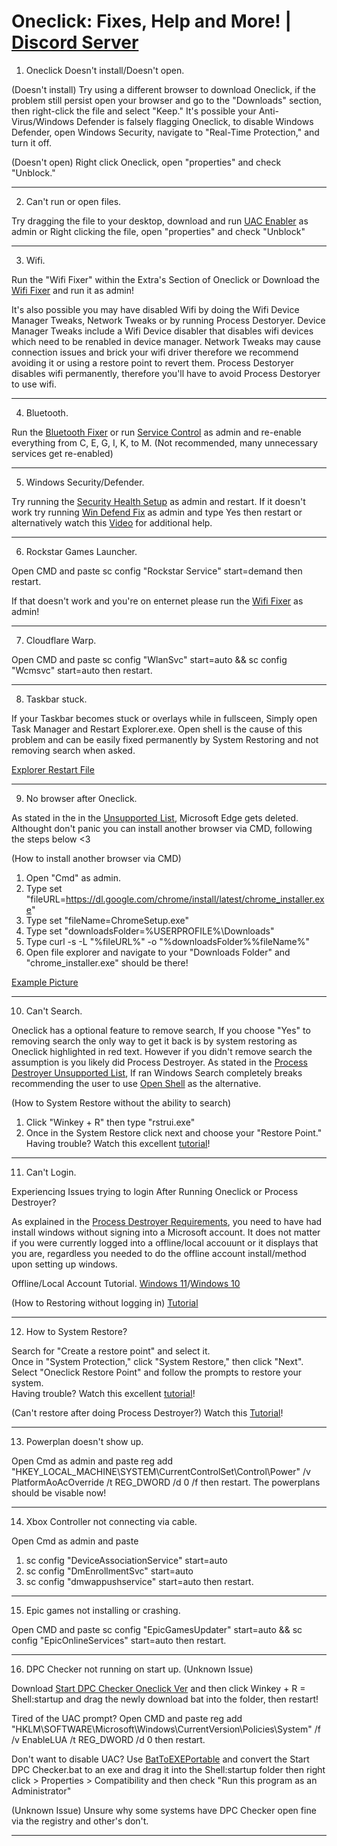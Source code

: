 # Oneclick: Fixes, Help and More! | [Discord Server](https://discord.gg/B8EmFVkdFU)

1. Oneclick Doesn't install/Doesn't open.

(Doesn't install)
Try using a different browser to download Oneclick, if the problem still persist open your browser and go to the "Downloads" section, then right-click the file and select "Keep." It's possible your Anti-Virus/Windows Defender is falsely flagging Oneclick, to disable Windows Defender, open Windows Security, navigate to "Real-Time Protection," and turn it off.

(Doesn't open)
Right click Oneclick, open "properties" and check "Unblock."
___

2. Can't run or open files.
   
Try dragging the file to your desktop, download and run [UAC Enabler](https://github.com/QuakedK/Downloads/blob/main/UAC%20Enabler.bat) as admin or Right clicking the file, open "properties" and check "Unblock"

___   

3. Wifi.
   
Run the "Wifi Fixer" within the Extra's Section of Oneclick or Download the [Wifi Fixer](https://github.com/QuakedK/Downloads/blob/main/Turn%20On%20Wifi.bat) and run it as admin!

It's also possible you may have disabled Wifi by doing the Wifi Device Manager Tweaks, Network Tweaks or by running Process Destoryer. Device Manager Tweaks include a Wifi Device disabler that disables wifi devices which need to be renabled in device manager. Network Tweaks may cause connection issues and brick your wifi driver therefore we recommend avoiding it or using a restore point to revert them. Process Destoryer disables wifi permanently, therefore you'll have to avoid Process Destoryer to use wifi.
___

4. Bluetooth.

Run the [Bluetooth Fixer](https://github.com/QuakedK/Downloads/blob/main/Bluetooth%20Fixer.bat) or run [Service Control](https://github.com/QuakedK/Downloads/blob/main/Service%20Control.bat) as admin and re-enable everything from  C, E, G, I, K, to M. (Not recommended, many unnecessary services get re-enabled)
___

5. Windows Security/Defender.
   
Try running the [Security Health Setup](https://github.com/QuakedK/Downloads/blob/main/securityhealthsetup_e16941e14861a6d24750ecdf05c548189b33182a.exe) as admin and restart. If it doesn't work try running [Win Defend Fix](https://github.com/QuakedK/Downloads/blob/main/Win%20Defend%20Fix.bat) as admin and type Yes then restart or alternatively watch this [Video](https://www.youtube.com/watch?v=P5Y9EASsK9Y) for additional help.
___

6. Rockstar Games Launcher.

Open CMD and paste sc config "Rockstar Service" start=demand then restart.

If that doesn't work and you're on enternet please run the [Wifi Fixer](https://github.com/QuakedK/Downloads/blob/main/Turn%20On%20Wifi.bat) as admin!
___

7. Cloudflare Warp.

Open CMD and paste sc config "WlanSvc" start=auto &&  sc config "Wcmsvc" start=auto then restart.
___

8. Taskbar stuck.

If your Taskbar becomes stuck or overlays while in fullsceen, Simply open Task Manager and Restart Explorer.exe.
Open shell is the cause of this problem and can be easily fixed permanently by System Restoring and not removing search when asked.

[Explorer Restart File](https://github.com/QuakedK/Downloads/blob/main/Explorer%20Restart.bat)
___

9. No browser after Oneclick.

As stated in the in the [Unsupported List](<https://github.com/QuakedK/Oneclick/blob/main/Unsupported%20Features.md>), Microsoft Edge gets deleted. Althought don't panic you can install another browser via CMD, following the steps below <3

(How to install another browser via CMD)
1. Open "Cmd" as admin.
2. Type set "fileURL=https://dl.google.com/chrome/install/latest/chrome_installer.exe"
3. Type set "fileName=ChromeSetup.exe"
4. Type set "downloadsFolder=%USERPROFILE%\Downloads\"
5. Type curl -s -L "%fileURL%" -o "%downloadsFolder%\%fileName%"
6. Open file explorer and navigate to your "Downloads Folder" and "chrome_installer.exe" should be there!

[Example Picture](https://imgur.com/a/Q9rWHqr)
___

10. Can't Search.

Oneclick has a optional feature to remove search, If you choose "Yes" to removing search the only way to get it back is by system restoring as Oneclick highlighted in red text. However if you didn't remove search the assumption is you likely did Process Destroyer. As stated in the [Process Destroyer Unsupported List](<https://github.com/QuakedK/Process-Destroyer/blob/main/Unsupported%20Features.md>), If ran Windows Search completely breaks recommending the user to use [Open Shell](<https://github.com/Open-Shell/Open-Shell-Menu>) as the alternative.

(How to System Restore without the ability to search)
1.  Click "Winkey + R" then type "rstrui.exe"
2. Once in the System Restore click next and choose your "Restore Point."
Having trouble? Watch this excellent [tutorial](<https://www.youtube.com/watch?v=reOct_5rm00>)!
___

11. Can't Login.

Experiencing Issues trying to login After Running Oneclick or Process Destroyer?

As explained in the [Process Destroyer Requirements](<https://github.com/QuakedK/Process-Destroyer/blob/main/Requirements.md>), you need to have had install windows without signing into a Microsoft account. It does not matter if you were currently logged into a offline/local accouunt or it displays that you are, regardless you needed to do the offline account install/method upon setting up windows.

Offline/Local Account Tutorial. [Windows 11](<https://youtu.be/VOtOEEGxbu4?si=Q9WdHbVFJQExuPk8>)/[Windows 10](<https://www.youtube.com/watch?v=rHEgHumzjVQ>)

(How to Restoring without logging in)
[Tutorial](<https://www.tiktok.com/t/ZTYoQrNHx/>)    
___

12. How to System Restore?
    
Search for "Create a restore point" and select it.  
Once in "System Protection," click "System Restore," then click "Next".  
Select "Oneclick Restore Point" and follow the prompts to restore your system.  
Having trouble? Watch this excellent [tutorial](<https://www.youtube.com/watch?v=reOct_5rm00>)!

(Can't restore after doing Process Destroyer?)
Watch this [Tutorial](https://www.tiktok.com/t/ZTYoQrNHx/)!
___

13. Powerplan doesn't show up.

Open Cmd as admin and paste reg add "HKEY_LOCAL_MACHINE\SYSTEM\CurrentControlSet\Control\Power" /v PlatformAoAcOverride /t REG_DWORD /d 0 /f then restart. The powerplans should be visable now!

___

14. Xbox Controller not connecting via cable.

Open Cmd as admin and paste
1. sc config "DeviceAssociationService" start=auto
2. sc config "DmEnrollmentSvc" start=auto 
3. sc config "dmwappushservice" start=auto 
then restart.

___

15. Epic games not installing or crashing.

Open CMD and paste sc config "EpicGamesUpdater" start=auto &&  sc config "EpicOnlineServices" start=auto then restart.

___

16. DPC  Checker not running on start up. (Unknown Issue)

Download [Start DPC Checker Oneclick Ver](https://github.com/QuakedK/Downloads/blob/main/Start%20DPC%20Checker%20Oneclick%20Ver.bat) and then click Winkey + R = Shell:startup and drag the newly download bat into the folder, then restart!

Tired of the UAC prompt? Open CMD and paste reg add "HKLM\SOFTWARE\Microsoft\Windows\CurrentVersion\Policies\System" /f /v EnableLUA /t REG_DWORD /d 0 then restart.

Don't want to disable UAC? Use [BatToEXEPortable](https://github.com/Makazzz/BatToExePortable) and convert the Start DPC Checker.bat to an exe and drag it into the Shell:startup folder then right click > Properties > Compatibility and then check "Run this program as an Administrator"

(Unknown Issue) Unsure why some systems have DPC Checker open fine via the registry and other's don't.
___


